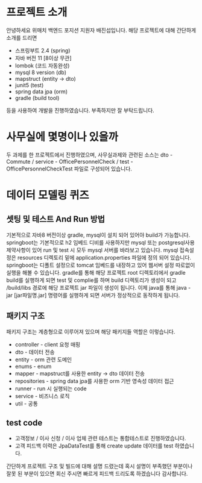 # 프로젝트 소개
안녕하세요 위매치 백엔드 포지션 지원자 배진섭입니다. 해당 프로젝트에 대해 간단하게 소개를 드리면
  * 스프링부트 2.4 (spring)
  * 자바 버전 11 [8이상 무관]
  * lombok (코드 자동완성)
  * mysql 8 version (db)
  * mapstruct (entity -> dto)
  * junit5 (test)
  * spring data jpa (orm)
  * gradle (build tool)
  
등을 사용하여 개발을 진행하였습니다. 부족하지만 잘 부탁드립니다.
  
# 사무실에 몇명이나 있을까
두 과제를 한 프로젝트에서 진행하였으며, 사무실과제와 관련된 소스는 dto - Commute / service - OfficePersonnelCheck / test - OfficePersonnelCheckTest 파일로 구성되어 있습니다.

# 데이터 모델링 퀴즈

## 셋팅 및 테스트 And Run 방법
기본적으로 자바8 버전이상 gradle, mysql이 설치 되어 있어야 build가 가능합니다.
springboot는 기본적으로 h2 임베드 디비를 사용하지만 mysql 또는 postgresql사용 제약사항이 있어 run 및 test 시 모두 mysql 서버를 바라보고 있습니다.
mysql 접속설정은 resources 디렉토리 밑에 application.properties 파일에 정의 되어 있습니다.
springboot는 디폴트 설정으로 tomcat 임베드를 내장하고 있어 웹서버 설정 따로없이 실행을 해볼 수 있습니다.
gradle를 통해 해당 프로젝트 root 디렉토리에서 gradle build를 실행하게 되면 test 및 complie를 하며 build 디렉토리가 생성이 되고 /build/libs 경로에 해당 프로젝트 jar 파일이
생성이 됩니다. 이제 java를 통해 java -jar [jar파일명.jar] 명령어를 실행하게 되면 서버가 정상적으로 동작하게 됩니다.

## 패키지 구조
패키지 구조는 계층형으로 이루어져 있으며 해당 패키지들 역할은 이렇습니다.
  * controller - client 요청 매핑
  * dto - 데이터 전송
  * entity - orm 관련 도메인
  * enums - enum
  * mapper - mapstruct를 사용한 entity -> dto 데이터 전송
  * repositories - spring data jpa를 사용한 orm 기반 영속성 데이터 접근
  * runner - run 시 실행되는 code
  * service - 비즈니스 로직
  * util - 공통
    
## test code
  * 고객정보 / 이사 신청 / 이사 업체 관련 테스트는 통합테스트로 진행하였습니다.
  * 고객 피드백 이력은 JpaDataTest를 통해 create update 데이터를 test 하였습니다.

간단하게 프로젝트 구조 및 빌드에 대해 설명 드렸는데 혹시 설명이 부족했던 부분이나 잘못 된 부분이 있으면 회신 주시면 빠르게 피드백 드리도록 하겠습니다 감사합니다.
  
